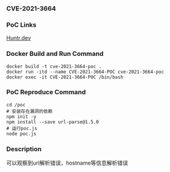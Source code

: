 ### CVE-2021-3664

### PoC Links 
[Huntr.dev](https://huntr.dev/bounties/1625557993985-unshiftio/url-parse/)

### Docker Build and Run Command
```shell
docker build -t cve-2021-3664-poc . 
docker run -itd --name CVE-2021-3664-POC cve-2021-3664-poc 
docker exec -it CVE-2021-3664-POC /bin/bash
```

### PoC Reproduce Command
```shell
cd /poc
# 安装存在漏洞的依赖
npm init -y
npm install --save url-parse@1.5.0
# 运行poc.js
node poc.js
```

### Description
可以观察到url解析错误，hostname等信息解析错误



